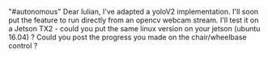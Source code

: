 "#autonomous" 
Dear Iulian,
I've adapted a yoloV2 implementation. I'll soon put the feature to run directly from an opencv webcam stream.
I'll test it on a Jetson TX2 - could you put the same linux version on your jetson (ubuntu 16.04) ?
Could you post the progress you made on the chair/wheelbase control ?
